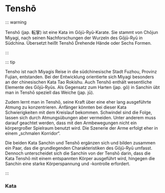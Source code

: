 # Tenshō

::: warning

Tenshō (jap. 転掌) ist eine Kata im Gōjū-Ryū-Karate. Sie stammt von Chōjun Miyagi, nach seinen Nachforschungen der Wurzeln des Gōjū-Ryū in Südchina. Übersetzt heißt Tenshō Drehende Hände oder Sechs Formen.

:::

::: tip

Tensho ist nach Miyagis Reise in die südchinesische Stadt Fuzhou, Provinz Fujian, entstanden. Bei der Entwicklung orientierte sich Miyagi besonders an der chinesischen Kata Tao Rokishu. Auch Tenshō enthält wesentliche Elemente des Gōjū-Ryūs. Als Gegensatz zum Harten (jap. gō) in Sanchin übt man in Tenshō speziell das Weiche (jap. jū).

Zudem lernt man in Tenshō, seine Kraft über eine eher lang ausgeführte Atmung zu konzentrieren. Anfänger könnten bei dieser Kata Schwierigkeiten mit dem Kreislauf bekommen. Schwindel sind die Folge, lassen sich durch Atmungsübungen aber vermeiden. Unter anderem muss darauf geachtet werden, dass mit den Armbewegungen nicht ein körpergroßer Spielraum benutzt wird. Die Szenerie der Arme erfolgt eher in einem „schmalen Korridor“.

Die beiden Kata Sanchin und Tenshō ergänzen sich und bilden zusammen ein Paar, das die grundlegenden Charakteristiken des Gōjū-Ryū umfasst. Dennoch unterscheidet sich die Sanchin von der Tenshō darin, dass die Kata Tenshō mit einem entspannten Körper ausgeführt wird, hingegen die Sanchin eine starke Körperspannung und -kontrolle erfordert.

:::

### Kata

<YouTube videoid="4ILVPTNjQMo" start="17" />

<YouTube videoid="jf9eT3P0aU8" />